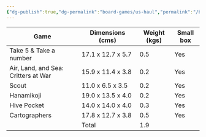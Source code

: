 ```yaml
---
{"dg-publish":true,"dg-permalink":"board-games/us-haul","permalink":"/board-games/us-haul/"}
---
```


| Game                                | Dimensions (cms)  | Weight (kgs) | Small box |
| ----------------------------------- | ----------------- | ------------ | --------- |
| Take 5 & Take a number              | 17.1 x 12.7 x 5.7 | 0.5          | Yes       |
| Air, Land, and Sea: Critters at War | 15.9 x 11.4 x 3.8 | 0.2          | Yes       |
| Scout                               | 11.0 x 6.5 x 3.5  | 0.2          | Yes       |
| Hanamikoji                          | 19.0 x 13.5 x 4.0 | 0.2          | Yes       |
| Hive Pocket                         | 14.0 x 14.0 x 4.0 | 0.3          | Yes       |
| Cartographers                       | 17.8 x 12.7 x 3.8 | 0.5          | Yes       |
|                                     | Total             | 1.9          |           |
<!-- TBLFM: @>$3=sum(@I..@-1) -->